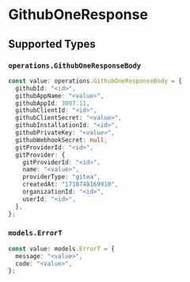 # GithubOneResponse


## Supported Types

### `operations.GithubOneResponseBody`

```typescript
const value: operations.GithubOneResponseBody = {
  githubId: "<id>",
  githubAppName: "<value>",
  githubAppId: 3007.11,
  githubClientId: "<id>",
  githubClientSecret: "<value>",
  githubInstallationId: "<id>",
  githubPrivateKey: "<value>",
  githubWebhookSecret: null,
  gitProviderId: "<id>",
  gitProvider: {
    gitProviderId: "<id>",
    name: "<value>",
    providerType: "gitea",
    createdAt: "1718748169910",
    organizationId: "<id>",
    userId: "<id>",
  },
};
```

### `models.ErrorT`

```typescript
const value: models.ErrorT = {
  message: "<value>",
  code: "<value>",
};
```


